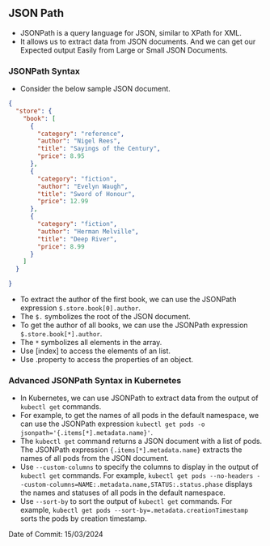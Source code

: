 ## JSON Path

- JSONPath is a query language for JSON, similar to XPath for XML.
- It allows us to extract data from JSON documents. And we can get our Expected output Easily from Large or Small JSON Documents.

### JSONPath Syntax

- Consider the below sample JSON document.

```json
{
  "store": {
    "book": [
      {
        "category": "reference",
        "author": "Nigel Rees",
        "title": "Sayings of the Century",
        "price": 8.95
      },
      {
        "category": "fiction",
        "author": "Evelyn Waugh",
        "title": "Sword of Honour",
        "price": 12.99
      },
      {
        "category": "fiction",
        "author": "Herman Melville",
        "title": "Deep River",
        "price": 8.99
      }
    ]
  }

}
```

- To extract the author of the first book, we can use the JSONPath expression `$.store.book[0].author`.
- The `$.` symbolizes the root of the JSON document.
- To get the author of all books, we can use the JSONPath expression `$.store.book[*].author`.
- The `*` symbolizes all elements in the array.
- Use [index] to access the elements of an list.
- Use .property to access the properties of an object.

### Advanced JSONPath Syntax in Kubernetes

- In Kubernetes, we can use JSONPath to extract data from the output of `kubectl get` commands.
- For example, to get the names of all pods in the default namespace, we can use the JSONPath expression `kubectl get pods -o jsonpath='{.items[*].metadata.name}'`.
- The `kubectl get` command returns a JSON document with a list of pods. The JSONPath expression `{.items[*].metadata.name}` extracts the names of all pods from the JSON document.
- Use `--custom-columns` to specify the columns to display in the output of `kubectl get` commands. For example, `kubectl get pods --no-headers --custom-columns=NAME:.metadata.name,STATUS:.status.phase` displays the names and statuses of all pods in the default namespace.
- Use `--sort-by` to sort the output of `kubectl get` commands. For example, `kubectl get pods --sort-by=.metadata.creationTimestamp` sorts the pods by creation timestamp.


Date of Commit: 15/03/2024